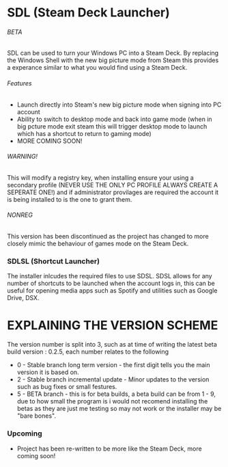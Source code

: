 # SDL (Steam Deck Launcher)
###### BETA

SDL can be used to turn your Windows PC into a Steam Deck. By replacing the Windows Shell with the new big picture mode from Steam this provides a experance similar to what you would find using a Steam Deck.

###### Features
- Launch directly into Steam's new big picture mode when signing into PC account
- Ability to switch to desktop mode and back into game mode (when in big pcture mode exit steam this will trigger desktop mode to launch which has a shortcut to return to gaming mode)
- MORE COMING SOON!

###### WARNING!
This will modify a registry key, when installing ensure your using a secondary profile (NEVER USE THE ONLY PC PROFILE ALWAYS CREATE A SEPERATE ONE!) and if administrator provilages are required the account it is being installed to is the one to grant them.

###### NONREG
This version has been discontinued as the project has changed to more closely mimic the behaviour of games mode on the Steam Deck.

### SDLSL (Shortcut Launcher)
The installer inlcudes the required files to use SDSL. SDSL allows for any number of shortcuts to be launched when the account logs in, this can be useful for opening media apps such as Spotify and utilities such as Google Drive, DSX.

# EXPLAINING THE VERSION SCHEME
The version number is split into 3, such as at time of writing the latest beta build version : 0.2.5, each  number relates to the following

- 0 - Stable branch long term version - the first digit tells you the main version it is based on.
- 2 - Stable branch incremental update - Minor updates to the version such as bug fixes or small festures.
- 5 - BETA branch - this is for beta builds, a beta build can be from 1 - 9, due to how small the program is i would not recomend installing the betas as they are just me testing so may not work or the installer may be "bare bones".

### Upcoming
- Project has been re-written to be more like the Steam Deck, more coming soon!
